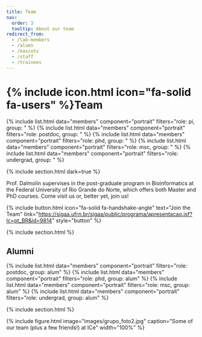 ```yaml
---
title: Team
nav:
  order: 3
  tooltip: About our team
redirect_from:
  - /lab-members
  - /alums
  - /mascots
  - /staff
  - /trainees
---
```


# {% include icon.html icon="fa-solid fa-users" %}Team

{% include list.html data="members" component="portrait" filters="role: pi, group: " %}
{% include list.html data="members" component="portrait" filters="role: postdoc, group: " %}
{% include list.html data="members" component="portrait" filters="role: phd, group: " %}
{% include list.html data="members" component="portrait" filters="role: msc, group: " %}
{% include list.html data="members" component="portrait" filters="role: undergrad, group: " %}

{% include section.html dark=true %}

Prof. Dalmolin supervises in the post-graduate program in Bioinformatics at the Federal University of Rio Grande do Norte, which offers both Master and PhD courses. Come visit us or, better yet, join us!

{%
  include button.html
  icon="fa-solid fa-handshake-angle"
  text="Join the Team"
  link="https://sigaa.ufrn.br/sigaa/public/programa/apresentacao.jsf?lc=pt_BR&id=9814"
  style="button"
%}

{% include section.html %}

## Alumni

{% include list.html data="members" component="portrait" filters="role: postdoc, group: alum" %}
{% include list.html data="members" component="portrait" filters="role: phd, group: alum" %}
{% include list.html data="members" component="portrait" filters="role: msc, group: alum" %}
{% include list.html data="members" component="portrait" filters="role: undergrad, group: alum" %}

{% include section.html %}

{%
  include figure.html
  image="images/grupo_foto2.jpg"
  caption="Some of our team (plus a few friends!) at ICe"
  width="100%"
%}
